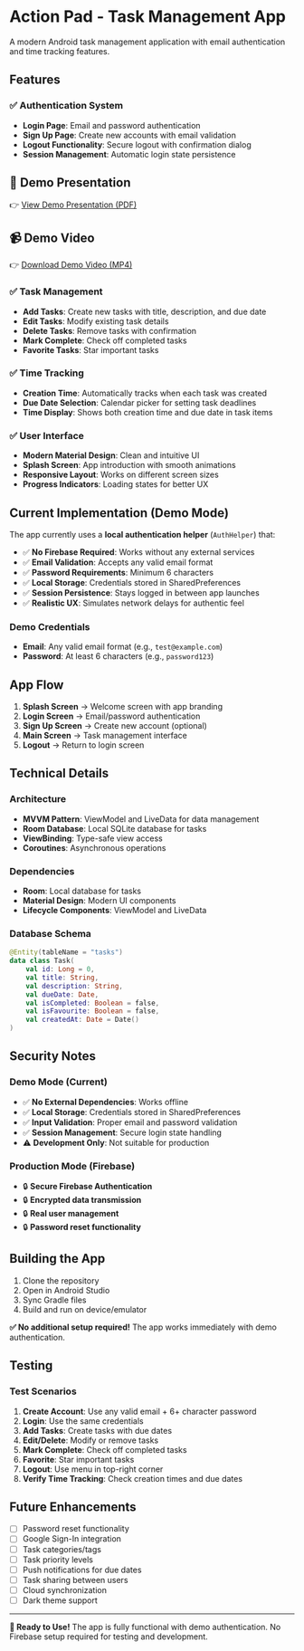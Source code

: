 # Action Pad - Task Management App

A modern Android task management application with email authentication and time tracking features.

## Features

### ✅ **Authentication System**
- **Login Page**: Email and password authentication
- **Sign Up Page**: Create new accounts with email validation
- **Logout Functionality**: Secure logout with confirmation dialog
- **Session Management**: Automatic login state persistence

## 📄 Demo Presentation

👉 [View Demo Presentation (PDF)](https://github.com/TarlanaVikas19/Action-Pad/blob/main/demo/ActionPad-Demo.pdf)

## 📹 Demo Video

👉 [Download Demo Video (MP4)](https://github.com/TarlanaVikas19/Action-Pad/raw/main/demo/demo-video.mp4)

### ✅ **Task Management**
- **Add Tasks**: Create new tasks with title, description, and due date
- **Edit Tasks**: Modify existing task details
- **Delete Tasks**: Remove tasks with confirmation
- **Mark Complete**: Check off completed tasks
- **Favorite Tasks**: Star important tasks

### ✅ **Time Tracking**
- **Creation Time**: Automatically tracks when each task was created
- **Due Date Selection**: Calendar picker for setting task deadlines
- **Time Display**: Shows both creation time and due date in task items

### ✅ **User Interface**
- **Modern Material Design**: Clean and intuitive UI
- **Splash Screen**: App introduction with smooth animations
- **Responsive Layout**: Works on different screen sizes
- **Progress Indicators**: Loading states for better UX

## Current Implementation (Demo Mode)

The app currently uses a **local authentication helper** (`AuthHelper`) that:
- ✅ **No Firebase Required**: Works without any external services
- ✅ **Email Validation**: Accepts any valid email format
- ✅ **Password Requirements**: Minimum 6 characters
- ✅ **Local Storage**: Credentials stored in SharedPreferences
- ✅ **Session Persistence**: Stays logged in between app launches
- ✅ **Realistic UX**: Simulates network delays for authentic feel

### **Demo Credentials**
- **Email**: Any valid email format (e.g., `test@example.com`)
- **Password**: At least 6 characters (e.g., `password123`)

## App Flow

1. **Splash Screen** → Welcome screen with app branding
2. **Login Screen** → Email/password authentication
3. **Sign Up Screen** → Create new account (optional)
4. **Main Screen** → Task management interface
5. **Logout** → Return to login screen

## Technical Details

### **Architecture**
- **MVVM Pattern**: ViewModel and LiveData for data management
- **Room Database**: Local SQLite database for tasks
- **ViewBinding**: Type-safe view access
- **Coroutines**: Asynchronous operations

### **Dependencies**
- **Room**: Local database for tasks
- **Material Design**: Modern UI components
- **Lifecycle Components**: ViewModel and LiveData

### **Database Schema**
```kotlin
@Entity(tableName = "tasks")
data class Task(
    val id: Long = 0,
    val title: String,
    val description: String,
    val dueDate: Date,
    val isCompleted: Boolean = false,
    val isFavourite: Boolean = false,
    val createdAt: Date = Date()
)
```

## Security Notes

### **Demo Mode (Current)**
- ✅ **No External Dependencies**: Works offline
- ✅ **Local Storage**: Credentials stored in SharedPreferences
- ✅ **Input Validation**: Proper email and password validation
- ✅ **Session Management**: Secure login state handling
- ⚠️ **Development Only**: Not suitable for production

### **Production Mode (Firebase)**
- 🔒 **Secure Firebase Authentication**
- 🔒 **Encrypted data transmission**
- 🔒 **Real user management**
- 🔒 **Password reset functionality**

## Building the App

1. Clone the repository
2. Open in Android Studio
3. Sync Gradle files
4. Build and run on device/emulator

**✅ No additional setup required!** The app works immediately with demo authentication.

## Testing

### **Test Scenarios**
1. **Create Account**: Use any valid email + 6+ character password
2. **Login**: Use the same credentials
3. **Add Tasks**: Create tasks with due dates
4. **Edit/Delete**: Modify or remove tasks
5. **Mark Complete**: Check off completed tasks
6. **Favorite**: Star important tasks
7. **Logout**: Use menu in top-right corner
8. **Verify Time Tracking**: Check creation times and due dates

## Future Enhancements

- [ ] Password reset functionality
- [ ] Google Sign-In integration
- [ ] Task categories/tags
- [ ] Task priority levels
- [ ] Push notifications for due dates
- [ ] Task sharing between users
- [ ] Cloud synchronization
- [ ] Dark theme support

---

**🎉 Ready to Use!** The app is fully functional with demo authentication. No Firebase setup required for testing and development. 